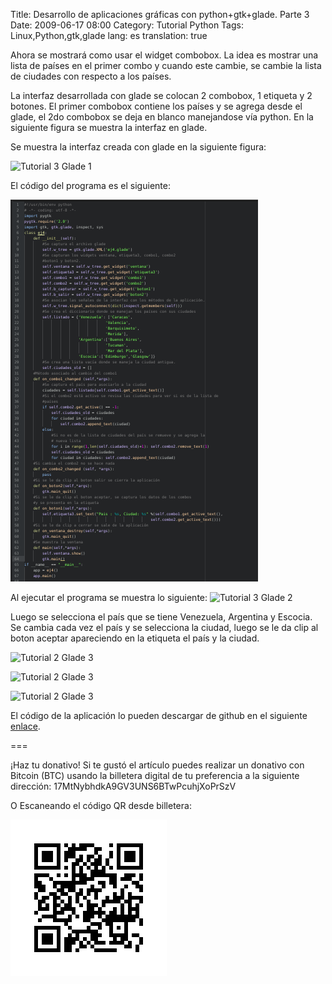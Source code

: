 Title: Desarrollo de aplicaciones gráficas con python+gtk+glade. Parte 3
Date: 2009-06-17 08:00
Category: Tutorial Python
Tags: Linux,Python,gtk,glade
lang: es
translation: true

Ahora se mostrará como usar el widget combobox. La idea es mostrar una lista de países
en el primer combo y cuando este cambie, se cambie la lista de ciudades con respecto a los países.

La interfaz desarrollada con glade se colocan 2 combobox, 1 etiqueta y 2 botones. El
primer combobox contiene los países y se agrega desde el glade, el 2do combobox se
deja en blanco manejandose vía python. En la siguiente figura se muestra la interfaz en glade.

Se muestra la interfaz creada con glade en la siguiente figura:

![Tutorial 3 Glade 1](./images/tutorialglade3-1.png)

El código del programa es el siguiente:

![Código](./images/tutorialpythongtkglade3-codigo.png)

Al ejecutar el programa se muestra lo siguiente:
![Tutorial 3 Glade 2](./images/tutorialglade3-2.png)

Luego se selecciona el país que se tiene Venezuela, Argentina y Escocia. Se cambia cada
vez el país y se selecciona la ciudad, luego se le da clip al boton aceptar apareciendo en
la etiqueta el país y la ciudad.

![Tutorial 2 Glade 3](./images/tutorialglade3-3.png)

![Tutorial 2 Glade 3](./images/tutorialglade3-4.png)

![Tutorial 2 Glade 3](./images/tutorialglade3-5.png)


El código de la aplicación lo pueden descargar de github en el siguiente
[enlace](https://github.com/ecrespo/ecrespo.github.io/blob/master/content/code/2009/tutorialgtkglade3.py).


===

¡Haz tu donativo!
Si te gustó el artículo puedes realizar un donativo con Bitcoin (BTC)
usando la billetera digital de tu preferencia a la siguiente
dirección: 17MtNybhdkA9GV3UNS6BTwPcuhjXoPrSzV

O Escaneando el código QR desde billetera:

![17MtNybhdkA9GV3UNS6BTwPcuhjXoPrSzV](./images/17MtNybhdkA9GV3UNS6BTwPcuhjXoPrSzV.png)